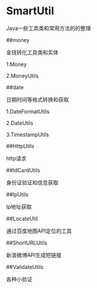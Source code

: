 # SmartUtil
Java一些工具类和常用方法的的整理

##money

金钱转化工具类和实体

 1.Money
 
 2.MoneyUtils

##date

日期时间等格式转换和获取

 1.DateFormatUtils
 
 2.DateUtils
 
 3.TimestampUtils
 
##HttpUtils

http请求

##IdCardUtils

身份证验证和信息获取

##IpUtils

Ip地址获取

##LocateUtil

通过百度地图API定位的工具

##ShortURLUtils

新浪微博API生成短链接

##ValidateUtils

各种小验证
